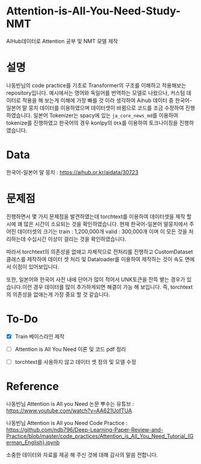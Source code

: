 # Attention-is-All-You-Need-Study-NMT
AiHub데이터로 Attention 공부 및 NMT 모델 제작 

# 설명
나동빈님의 code practice를 기초로 Transformer의 구조를 이해하고 적용해보는 repository입니다.
예시에서는 영어와 독일어를 번역하는 모델로 나왔으나, 커스텀 데이터로 적용을 해 보는게 이해에 가장 빠를 것 이라 생각하여
Aihub 데이터 중 한국어-일본어 말 뭉치 데이터를 이용하였으며 데이터셋이 바뀜으로 코드를 조금 수정하여 진행하였습니다.
일본어 Tokenizer는 spacy에 있는 `ja_core_news_md`를 이용하여 tokenize를 진행하였고 한국어의 경우 konlpy의 `Otk`를 이용하여 토크나이징을 진행하였습니다.

# Data
한국어-일본어 말 뭉치 : https://aihub.or.kr/aidata/30723

# 문제점
진행하면서 몇 가지 문제점을 발견하였는데 torchtext를 이용하여 데이터셋을 제작 할 시에 꽤 많은 시간이 소요되는 것을 확인하였습니다.
현재 한국어-일본어 말뭉치에서 주어진 데이터셋의 크기는 train : 1,200,000개  valid : 300,000개 이며 이 모든 것을 처리하는데 수십시간 이상이 걸리는 것을 확인하였습니다.

따라서 torchtext의 의존성을 없애고 자체적으로 전처리를 진행하고 CustomDataset 클래스를 제작하여 데이터 셋 처리 및 Dataloader를 이용하여 제작하는 것이 속도 면에서 이점이 있어보입니다.

또한, 일본어와 한국어 사전 내에 단어가 많이 적어서 UNK토큰을 잔뜩 뱉는 경우가 있습니다.이런 경우 데이터를 많이 추가하게되면 해결이 가능 해 보입니다.
즉, torchtext의 의존성을 없애는게 가장 중요 할 것 같습니다.

# To-Do
- [x] Train 베이스라인 제작
- [ ] Attention is All You Need 이론 및 코드 pdf 정리
- [ ] torchtext를 사용하지 않고 데이터 셋 정의 및 모델 수정


# Reference
나동빈님 Attention is All you Need 논문 뿌수는 유튜브 : https://www.youtube.com/watch?v=AA621UofTUA

나동빈님 Attention is All you Need Code Practice : https://github.com/ndb796/Deep-Learning-Paper-Review-and-Practice/blob/master/code_practices/Attention_is_All_You_Need_Tutorial_(German_English).ipynb

소중한 데이터와 자료를 제공 해 주신 것에 대해 감사의 말씀 전합니다.
